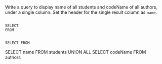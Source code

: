 Write a query to display name of all students and codeName of all authors, under a single column. Set the header for the single result column as `name`.



<Editor lang="sql" dbName="students2-v3.db" type="exercise">
<code>
SELECT 
FROM

SELECT
FROM
</code>

<solution>
SELECT name
FROM students
UNION ALL
SELECT codeName
FROM authors
</solution>
</Editor>